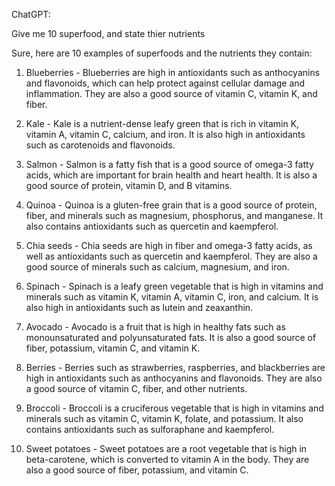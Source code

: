 ChatGPT:

Give me 10 superfood, and state thier nutrients

Sure, here are 10 examples of superfoods and the nutrients they contain:

1.  Blueberries - Blueberries are high in antioxidants such as anthocyanins and flavonoids, which can help protect against cellular damage and inflammation. They are also a good source of vitamin C, vitamin K, and fiber.
    
2.  Kale - Kale is a nutrient-dense leafy green that is rich in vitamin K, vitamin A, vitamin C, calcium, and iron. It is also high in antioxidants such as carotenoids and flavonoids.
    
3.  Salmon - Salmon is a fatty fish that is a good source of omega-3 fatty acids, which are important for brain health and heart health. It is also a good source of protein, vitamin D, and B vitamins.
    
4.  Quinoa - Quinoa is a gluten-free grain that is a good source of protein, fiber, and minerals such as magnesium, phosphorus, and manganese. It also contains antioxidants such as quercetin and kaempferol.
    
5.  Chia seeds - Chia seeds are high in fiber and omega-3 fatty acids, as well as antioxidants such as quercetin and kaempferol. They are also a good source of minerals such as calcium, magnesium, and iron.
    
6.  Spinach - Spinach is a leafy green vegetable that is high in vitamins and minerals such as vitamin K, vitamin A, vitamin C, iron, and calcium. It is also high in antioxidants such as lutein and zeaxanthin.
    
7.  Avocado - Avocado is a fruit that is high in healthy fats such as monounsaturated and polyunsaturated fats. It is also a good source of fiber, potassium, vitamin C, and vitamin K.
    
8.  Berries - Berries such as strawberries, raspberries, and blackberries are high in antioxidants such as anthocyanins and flavonoids. They are also a good source of vitamin C, fiber, and other nutrients.
    
9.  Broccoli - Broccoli is a cruciferous vegetable that is high in vitamins and minerals such as vitamin C, vitamin K, folate, and potassium. It also contains antioxidants such as sulforaphane and kaempferol.
    
10.  Sweet potatoes - Sweet potatoes are a root vegetable that is high in beta-carotene, which is converted to vitamin A in the body. They are also a good source of fiber, potassium, and vitamin C.
